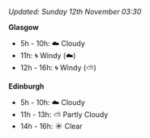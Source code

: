 *Updated: Sunday 12th November 03:30*

**Glasgow**

* 5h - 10h: :cloud: Cloudy
* 11h: :cyclone: Windy (:cloud:)
* 12h - 16h: :cyclone: Windy (:partly_sunny:)

**Edinburgh**

* 5h - 10h: :cloud: Cloudy
* 11h - 13h: :partly_sunny: Partly Cloudy
* 14h - 16h: :sunny: Clear

